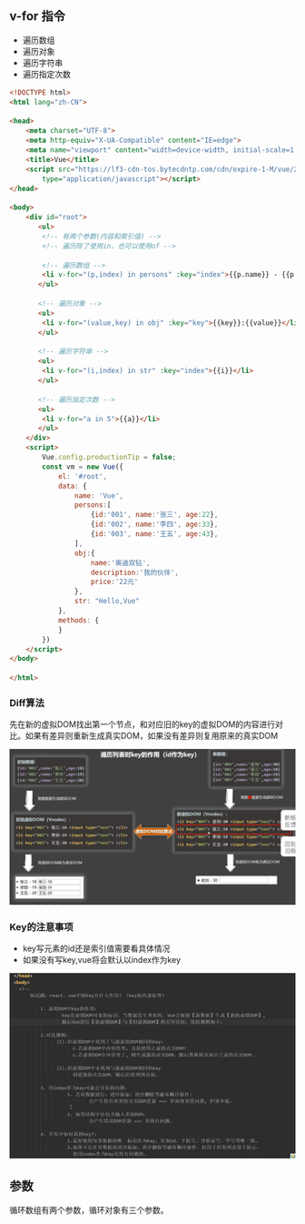 ## 	v-for 指令

- 遍历数组
- 遍历对象
- 遍历字符串
- 遍历指定次数

```html
<!DOCTYPE html>
<html lang="zh-CN">

<head>
    <meta charset="UTF-8">
    <meta http-equiv="X-UA-Compatible" content="IE=edge">
    <meta name="viewport" content="width=device-width, initial-scale=1.0">
    <title>Vue</title>
    <script src="https://lf3-cdn-tos.bytecdntp.com/cdn/expire-1-M/vue/2.6.14/vue.js"
        type="application/javascript"></script>
</head>

<body>
    <div id="root">
       <ul>
        <!-- 有两个参数(内容和索引值) -->
        <!-- 遍历除了使用in，也可以使用of -->

        <!-- 遍历数组 -->
        <li v-for="(p,index) in persons" :key="index">{{p.name}} - {{p.age}}</li>
       </ul>

       <!-- 遍历对象 -->
       <ul>
        <li v-for="(value,key) in obj" :key="key">{{key}}:{{value}}</li>
       </ul>

       <!-- 遍历字符串 -->
       <ul>
        <li v-for="(i,index) in str" :key="index">{{i}}</li>
       </ul>

       <!-- 遍历指定次数 -->
       <ul>
        <li v-for="a in 5">{{a}}</li>
       </ul>
    </div>
    <script>
        Vue.config.productionTip = false;
        const vm = new Vue({
            el: '#root',
            data: {
                name: 'Vue',
                persons:[
                    {id:'001', name:'张三', age:22},
                    {id:'002', name:'李四', age:33},
                    {id:'003', name:'王五', age:43},
                ],
                obj:{
                    name:'奥迪双钻',
                    description:'我的伙伴',
                    price:'22元'
                },
                str: "Hello,Vue"
            },
            methods: {
            }
        })
    </script>
</body>

</html>
```

### Diff算法

先在新的虚拟DOM找出第一个节点，和对应旧的key的虚拟DOM的内容进行对比。如果有差异则重新生成真实DOM，如果没有差异则复用原来的真实DOM



![image-20220616204457297](images/image-20220616204457297-16553834984091.png)

### Key的注意事项

- key写元素的id还是索引值需要看具体情况
- 如果没有写key,vue将会默认以index作为key

![image-20220616205338467](images/image-20220616205338467-16553840194613.png)

## 参数

循环数组有两个参数，循环对象有三个参数。